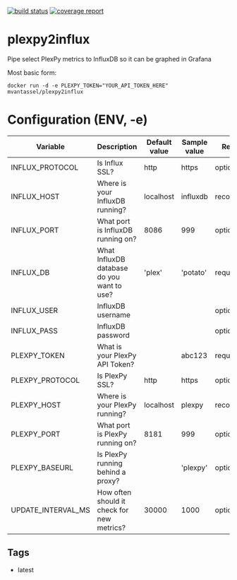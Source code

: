 [![build status](https://gitlab.com/matthewv/plexpy2influx/badges/master/build.svg)](https://gitlab.com/matthewv/plexpy2influx/pipelines)
[![coverage report](https://gitlab.com/matthewv/plexpy2influx/badges/master/coverage.svg)](https://matthewv.gitlab.io/plexpy2influx/plexpy2influx/index.html)

# plexpy2influx
Pipe select PlexPy metrics to InfluxDB so it can be graphed in Grafana


Most basic form:

    docker run -d -e PLEXPY_TOKEN="YOUR_API_TOKEN_HERE" mvantassel/plexpy2influx


# Configuration (ENV, -e)

Variable | Description | Default value | Sample value | Required?
-------- | ----------- | ------------- | ------------ | ---------
INFLUX_PROTOCOL | Is Influx SSL? | http | https | optional
INFLUX_HOST | Where is your InfluxDB running? | localhost | influxdb | recommended
INFLUX_PORT | What port is InfluxDB running on? | 8086 | 999 | optional
INFLUX_DB | What InfluxDB database do you want to use? | 'plex' | 'potato' | required
INFLUX_USER | InfluxDB username | | | optional
INFLUX_PASS | InfluxDB password | | | optional
PLEXPY_TOKEN | What is your PlexPy API Token? | | abc123 | required
PLEXPY_PROTOCOL | Is PlexPy SSL? | http | https | optional
PLEXPY_HOST | Where is your PlexPy running? | localhost | plexpy | recommended
PLEXPY_PORT | What port is PlexPy running on? | 8181 | 999 | optional
PLEXPY_BASEURL | Is PlexPy running behind a proxy? | | 'plexpy' | optional
UPDATE_INTERVAL_MS | How often should it check for new metrics? | 30000 | 1000 | optional

## Tags

- latest
